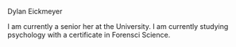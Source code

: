 Dylan Eickmeyer 

I am currently a senior her at the University. I am currently studying psychology with a certificate in Forensci Science. 

